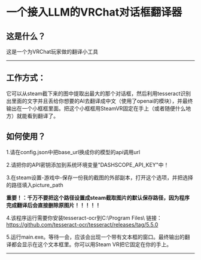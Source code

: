 # 一个接入LLM的VRChat对话框翻译器
## 这是什么？
这是一个为VRChat玩家做的翻译小工具
***
## 工作方式：
它可以从steam截下来的图中提取出最大的那个对话框，然后利用tesseract识别出里面的文字并且丢给你想要的AI去翻译成中文（使用了openai的模块），并最终输出在一个小框框里面。把这个小框框用SteamVR固定在手上（或者随便什么地方）就能看到翻译了。
## 如何使用？
1.请在config.json中把base_url换成你的模型的api调用url

2.请把你的API密钥添加到系统环境变量"DASHSCOPE_API_KEY"中！

3.在steam设置-游戏中-保存一份我的截图的外部副本，打开这个选项，并把选择的路径填入picture_path

**重要！：千万不要把这个路径设置成steam截取图片的默认保存路径，因为程序完成翻译后会直接删除原图片！！！！！**

4.该程序运行需要你安装tesseract-ocr到C:\Program Files\ 链接：https://github.com/tesseract-ocr/tesseract/releases/tag/5.5.0

5.运行main.exe。等待一会，应该会出现一个带有文本框的窗口。最终输出的翻译都会显示在这个文本框里。你可以用Steam VR把它固定在你的手上。
***
